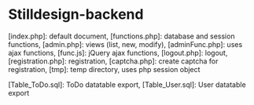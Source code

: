 # Stilldesign-backend
[index.php]: default document,
[functions.php]: database and session functions,
[admin.php]: views (list, new, modify),
[adminFunc.php]: uses ajax functions,
[func.js]: jQuery ajax functions,
[logout.php]: logout,
[registration.php]: registration,
[captcha.php]: create captcha for registration,
[tmp]: temp directory, uses php session object

[Table_ToDo.sql]: ToDo datatable export,
[Table_User.sql]: User datatable export

